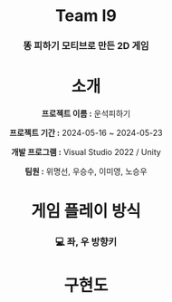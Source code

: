 
<div align="center"> 
  
# Team I9


<div align="center"> 
  
### 똥 피하기 모티브로 만든 2D 게임
  
#
<div align="center"> 

#  소개 

  
</div>
<div align="center"> 
  
**프로젝트 이름 :** 운석피하기
  </div>
<div align="center"> 
  
**프로젝트 기간 :** 2024-05-16 ~ 2024-05-23
  </div>
<div align="center"> 
  
**개발 프로그램 :** Visual Studio 2022 / Unity
  </div>
<div align="center"> 
  
**팀원 :** 위명선, 우승수, 이미영, 노승우
  </div>
<div align="center"> 
  
#  게임 플레이 방식 

<div align="center"> 
  
### 💻 좌, 우 방향키

#

#  구현도 

